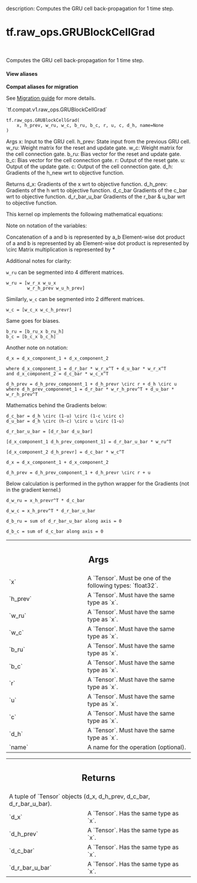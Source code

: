 description: Computes the GRU cell back-propagation for 1 time step.

<div itemscope itemtype="http://developers.google.com/ReferenceObject">
<meta itemprop="name" content="tf.raw_ops.GRUBlockCellGrad" />
<meta itemprop="path" content="Stable" />
</div>

# tf.raw_ops.GRUBlockCellGrad

<!-- Insert buttons and diff -->

<table class="tfo-notebook-buttons tfo-api nocontent" align="left">

</table>



Computes the GRU cell back-propagation for 1 time step.

<section class="expandable">
  <h4 class="showalways">View aliases</h4>
  <p>
<b>Compat aliases for migration</b>
<p>See
<a href="https://www.tensorflow.org/guide/migrate">Migration guide</a> for
more details.</p>
<p>`tf.compat.v1.raw_ops.GRUBlockCellGrad`</p>
</p>
</section>

<pre class="devsite-click-to-copy prettyprint lang-py tfo-signature-link">
<code>tf.raw_ops.GRUBlockCellGrad(
    x, h_prev, w_ru, w_c, b_ru, b_c, r, u, c, d_h, name=None
)
</code></pre>



<!-- Placeholder for "Used in" -->

Args
    x: Input to the GRU cell.
    h_prev: State input from the previous GRU cell.
    w_ru: Weight matrix for the reset and update gate.
    w_c: Weight matrix for the cell connection gate.
    b_ru: Bias vector for the reset and update gate.
    b_c: Bias vector for the cell connection gate.
    r: Output of the reset gate.
    u: Output of the update gate.
    c: Output of the cell connection gate.
    d_h: Gradients of the h_new wrt to objective function.

Returns
    d_x: Gradients of the x wrt to objective function.
    d_h_prev: Gradients of the h wrt to objective function.
    d_c_bar Gradients of the c_bar wrt to objective function.
    d_r_bar_u_bar Gradients of the r_bar & u_bar wrt to objective function.

This kernel op implements the following mathematical equations:

Note on notation of the variables:

Concatenation of a and b is represented by a_b
Element-wise dot product of a and b is represented by ab
Element-wise dot product is represented by \circ
Matrix multiplication is represented by *

Additional notes for clarity:

`w_ru` can be segmented into 4 different matrices.
```
w_ru = [w_r_x w_u_x
        w_r_h_prev w_u_h_prev]
```
Similarly, `w_c` can be segmented into 2 different matrices.
```
w_c = [w_c_x w_c_h_prevr]
```
Same goes for biases.
```
b_ru = [b_ru_x b_ru_h]
b_c = [b_c_x b_c_h]
```
Another note on notation:
```
d_x = d_x_component_1 + d_x_component_2

where d_x_component_1 = d_r_bar * w_r_x^T + d_u_bar * w_r_x^T
and d_x_component_2 = d_c_bar * w_c_x^T

d_h_prev = d_h_prev_component_1 + d_h_prevr \circ r + d_h \circ u
where d_h_prev_componenet_1 = d_r_bar * w_r_h_prev^T + d_u_bar * w_r_h_prev^T
```

Mathematics behind the Gradients below:
```
d_c_bar = d_h \circ (1-u) \circ (1-c \circ c)
d_u_bar = d_h \circ (h-c) \circ u \circ (1-u)

d_r_bar_u_bar = [d_r_bar d_u_bar]

[d_x_component_1 d_h_prev_component_1] = d_r_bar_u_bar * w_ru^T

[d_x_component_2 d_h_prevr] = d_c_bar * w_c^T

d_x = d_x_component_1 + d_x_component_2

d_h_prev = d_h_prev_component_1 + d_h_prevr \circ r + u
```
Below calculation is performed in the python wrapper for the Gradients
(not in the gradient kernel.)
```
d_w_ru = x_h_prevr^T * d_c_bar

d_w_c = x_h_prev^T * d_r_bar_u_bar

d_b_ru = sum of d_r_bar_u_bar along axis = 0

d_b_c = sum of d_c_bar along axis = 0
```

<!-- Tabular view -->
 <table class="responsive fixed orange">
<colgroup><col width="214px"><col></colgroup>
<tr><th colspan="2"><h2 class="add-link">Args</h2></th></tr>

<tr>
<td>
`x`
</td>
<td>
A `Tensor`. Must be one of the following types: `float32`.
</td>
</tr><tr>
<td>
`h_prev`
</td>
<td>
A `Tensor`. Must have the same type as `x`.
</td>
</tr><tr>
<td>
`w_ru`
</td>
<td>
A `Tensor`. Must have the same type as `x`.
</td>
</tr><tr>
<td>
`w_c`
</td>
<td>
A `Tensor`. Must have the same type as `x`.
</td>
</tr><tr>
<td>
`b_ru`
</td>
<td>
A `Tensor`. Must have the same type as `x`.
</td>
</tr><tr>
<td>
`b_c`
</td>
<td>
A `Tensor`. Must have the same type as `x`.
</td>
</tr><tr>
<td>
`r`
</td>
<td>
A `Tensor`. Must have the same type as `x`.
</td>
</tr><tr>
<td>
`u`
</td>
<td>
A `Tensor`. Must have the same type as `x`.
</td>
</tr><tr>
<td>
`c`
</td>
<td>
A `Tensor`. Must have the same type as `x`.
</td>
</tr><tr>
<td>
`d_h`
</td>
<td>
A `Tensor`. Must have the same type as `x`.
</td>
</tr><tr>
<td>
`name`
</td>
<td>
A name for the operation (optional).
</td>
</tr>
</table>



<!-- Tabular view -->
 <table class="responsive fixed orange">
<colgroup><col width="214px"><col></colgroup>
<tr><th colspan="2"><h2 class="add-link">Returns</h2></th></tr>
<tr class="alt">
<td colspan="2">
A tuple of `Tensor` objects (d_x, d_h_prev, d_c_bar, d_r_bar_u_bar).
</td>
</tr>
<tr>
<td>
`d_x`
</td>
<td>
A `Tensor`. Has the same type as `x`.
</td>
</tr><tr>
<td>
`d_h_prev`
</td>
<td>
A `Tensor`. Has the same type as `x`.
</td>
</tr><tr>
<td>
`d_c_bar`
</td>
<td>
A `Tensor`. Has the same type as `x`.
</td>
</tr><tr>
<td>
`d_r_bar_u_bar`
</td>
<td>
A `Tensor`. Has the same type as `x`.
</td>
</tr>
</table>

